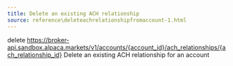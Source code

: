 ```yaml
---
title: Delete an existing ACH relationship
source: reference\deleteachrelationshipfromaccount-1.html
---
```


delete https://broker-api.sandbox.alpaca.markets/v1/accounts/{account_id}/ach_relationships/{ach_relationship_id}
Delete an existing ACH relationship for an account
